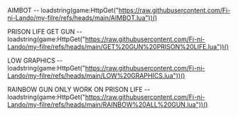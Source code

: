 AIMBOT --  loadstring(game:HttpGet("https://raw.githubusercontent.com/Fi-ni-Lando/my-filre/refs/heads/main/AIMBOT.lua"))()



PRISON LIFE GET GUN --  loadstring(game:HttpGet("https://raw.githubusercontent.com/Fi-ni-Lando/my-filre/refs/heads/main/GET%20GUN%20PRISON%20LIFE.lua"))()



LOW GRAPHICS --  loadstring(game:HttpGet("https://raw.githubusercontent.com/Fi-ni-Lando/my-filre/refs/heads/main/LOW%20GRAPHICS.lua"))()



RAINBOW GUN ONLY WORK ON PRISON LIFE --  loadstring(game:HttpGet("https://raw.githubusercontent.com/Fi-ni-Lando/my-filre/refs/heads/main/RAINBOW%20ALL%20GUN.lua"))()
